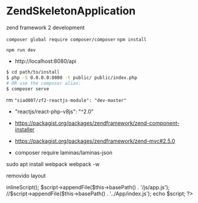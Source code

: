 ZendSkeletonApplication
=======================

zend framework 2 development

`composer global require composer/composer`
`npm install`

`npm run dev`

- http://localhost:8080/api

```bash
$ cd path/to/install
$ php -S 0.0.0.0:8080 -t public/ public/index.php
# OR use the composer alias:
$ composer serve
```


rm `"siad007/zf2-reactjs-module": "dev-master"`
- "reactjs/react-php-v8js": "^2.0"

- https://packagist.org/packages/zendframework/zend-component-installer
- https://packagist.org/packages/zendframework/zend-mvc#2.5.0
- composer require laminas/laminas-json

sudo apt install webpack
webpack -w


removido layout

<?php $script =  $this->inlineScript();
              $script->appendFile($this->basePath() . '/js/app.js');
              //$script->appendFile($this->basePath() . '../App/index.js');

              echo $script;
        ?>